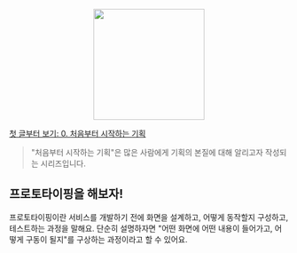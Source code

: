 <p align="center"><img src="https://i.imgur.com/wUFdbUb.png" width="200px"></p>

[첫 글부터 보기: 0. 처음부터 시작하는 기획](../)
> "처음부터 시작하는 기획"은  많은 사람에게 기획의 본질에 대해 알리고자 작성되는 시리즈입니다.

## 프로토타이핑을 해보자!
프로토타이핑이란 서비스를 개발하기 전에 화면을 설계하고, 어떻게 동작할지 구성하고, 테스트하는 과정을 말해요. 단순히 설명하자면 "어떤 화면에 어떤 내용이 들어가고, 어떻게 구동이 될지"를 구상하는 과정이라고 할 수 있어요. 
<!--stackedit_data:
eyJoaXN0b3J5IjpbLTg4MjUyNTMzMiwtMjA4ODc0NjYxMl19
-->